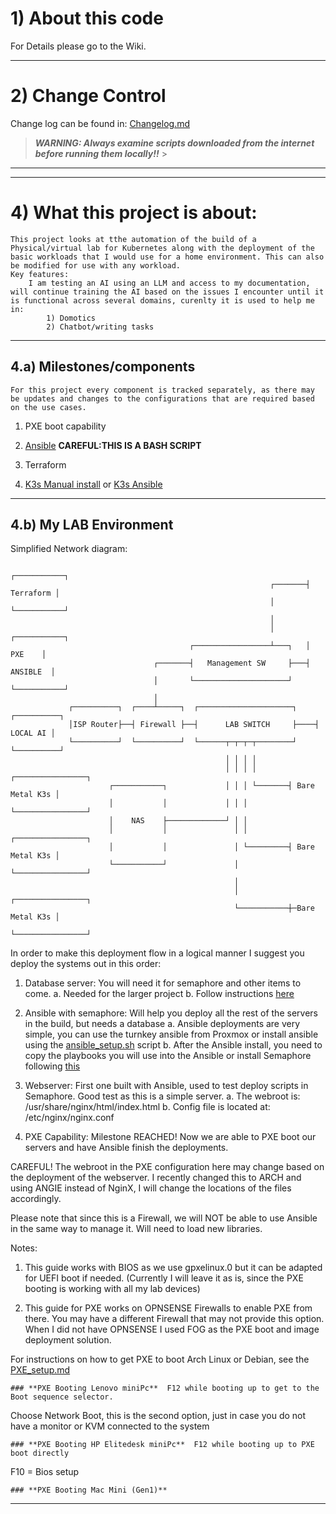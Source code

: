 # 1) **About this code**

For Details please go to the Wiki.

---

# 2) Change Control

Change log can be found in: [Changelog.md](Changelog.md)

> **_WARNING: Always examine scripts downloaded from the internet before running them locally!!_** > 

---
---
# 4) **What this project is about:**
    This project looks at tthe automation of the build of a Physical/virtual lab for Kubernetes along with the deployment of the basic workloads that I would use for a home environment. This can also be modified for use with any workload.
    Key features:
        I am testing an AI using an LLM and access to my documentation, will continue training the AI based on the issues I encounter until it is functional across several domains, curenlty it is used to help me in:
            1) Domotics
            2) Chatbot/writing tasks
---
## 4.a) **Milestones/components**
    For this project every component is tracked separately, as there may be updates and changes to the configurations that are required based on the use cases.

1) PXE boot capability

2) [Ansible](Ansible/ansible_setup.sh)  **CAREFUL:THIS IS A BASH SCRIPT**

3) Terraform

4) [K3s Manual install](K3s-cluster-setup.md) or [K3s Ansible](Ansible/kube/install_k3s.yaml)

---
## 4.b) **My LAB Environment**

Simplified Network diagram:

                                                                      ┌───────────┐    
                                                              ┌───────┤ Terraform │    
                                                              │       └───────────┘
                                                              │    
                                                              │       ┌───────────┐    
                                            ┌─────────────────┴───┐   │    PXE    │    
                                    ┌───────┤   Management SW     ├───┤  ANSIBLE  │    
                                    │       └─────────────────────┘   └───────────┘    
                                    │                                                  
                 ┌──────────┐  ┌────┴─────┐  ┌─────────────────────┐    ┌──────────┐    
                 │ISP Router├──┤ Firewall ├──┤      LAB SWITCH     ├────┤ LOCAL AI │    
                 └──────────┘  └──────────┘  └──────┬─┬─┬─┬────────┘    └──────────┘    
                                                    │ │ │ │                                
                                                    │ │ │ │       ┌────────────────┐      
                          ┌───────────┐             │ │ │ └───────┤ Bare Metal K3s │        
                          │           │             │ │ │         └────────────────┘    
                          │    NAS    ├─────────────┘ │ │                                   
                          │           │               │ │         ┌────────────────┐       
                          │           │               │ └─────────┤ Bare Metal K3s │    
                          └───────────┘               │           └────────────────┘   
                                                      │                                   
                                                      │           ┌────────────────┐     
                                                      └───────────┼─Bare Metal K3s │       
                                                                  └────────────────┘

In order to make this deployment flow in a logical manner I suggest you deploy the systems out in this order:
1) Database server: You will need it for semaphore and other items to come.
    a. Needed for the larger project
    b. Follow instructions [here](Instructions_4_Component_setup/Database.md)

2) Ansible with semaphore: Will help you deploy all the rest of the servers in the build, but needs a database
    a.  Ansible deployments are very simple, you can use the turnkey ansible from Proxmox or install ansible using the [ansible_setup.sh](Bash_Scripts/Ansible/ansible_setup.sh) script
    b. After the Ansible install, you need to copy the playbooks you will use into the Ansible or install Semaphore following [this](Instructions_4_Component_setup/Semaphore.md)

3) Webserver: First one built with Ansible, used to test deploy scripts in Semaphore. Good test as this is a simple server.
    a. The webroot is: /usr/share/nginx/html/index.html
    b. Config file is located at: /etc/nginx/nginx.conf

4) PXE Capability:  Milestone REACHED! Now we are able to PXE boot our servers and have Ansible finish the deployments. 

CAREFUL! The webroot in the PXE configuration here may change based on the deployment of the webserver. I recently changed this to ARCH and using ANGIE instead of NginX, I will change the locations of the files accordingly.

Please note that since this is a Firewall, we will NOT be able to use Ansible in the same way to manage it. Will need to load new libraries.

Notes:
1. This guide works with BIOS as we use gpxelinux.0 but it can be adapted for UEFI boot if needed. (Currently I will leave it as is, since the PXE booting is working with all my lab devices)
    
2. This guide for PXE works on OPNSENSE Firewalls to enable PXE from there. You may have a different Firewall that may not provide this option. When I did not have OPNSENSE I used FOG as the PXE boot and image deployment solution.

For instructions on how to get PXE to boot Arch Linux or Debian, see the [PXE_setup.md](Instructions_4_Component_setup/PXE_setup.md)

    ### **PXE Booting Lenovo miniPc**  F12 while booting up to get to the Boot sequence selector.
Choose Network Boot, this is the second option, just in case you do not have a monitor or KVM connected to the system

    ### **PXE Booting HP Elitedesk miniPc**  F12 while booting up to PXE boot directly
F10 = Bios setup

    ### **PXE Booting Mac Mini (Gen1)** 

---




